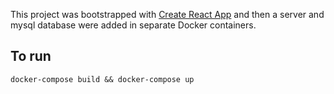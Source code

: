 This project was bootstrapped with [Create React App](https://github.com/facebook/create-react-app) and then a server and mysql database were added in separate Docker containers.

## To run

`docker-compose build && docker-compose up`

